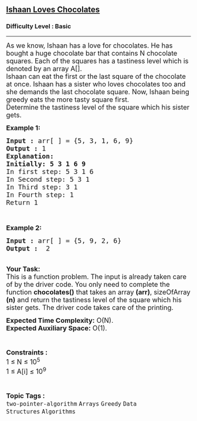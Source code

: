 <h2><a href="https://www.geeksforgeeks.org/problems/ishaan-loves-chocolates2156/1?page=1&category=Arrays&difficulty=Basic&status=unsolved&sortBy=submissions">Ishaan Loves Chocolates</a></h2><h3>Difficulty Level : Basic</h3><hr><div class="problems_problem_content__Xm_eO"><p><span style="font-size:18px">As we know, Ishaan has a love for chocolates. He has bought a huge chocolate bar that contains N chocolate squares. Each of the squares has a tastiness level which is denoted by an array A[].<br>
Ishaan can eat the first or the last square of the chocolate at once. Ishaan has a sister who loves chocolates too and she demands the last chocolate square. Now, Ishaan being greedy eats the more tasty square first.&nbsp;<br>
Determine the tastiness level of the square which his sister gets.</span></p>

<p><span style="font-size:18px"><strong>Example 1:</strong></span></p>

<pre><span style="font-size:18px"><strong>Input :</strong> arr[ ] = {5, 3, 1, 6, 9}
<strong>Output :</strong> 1
<strong>Explanation:
Initially: 5 3 1 6 9</strong>
In first step: 5 3 1 6
In Second step: 5 3 1
In Third step: 3 1
In Fourth step: 1
Return 1</span></pre>

<p><br>
<br>
<span style="font-size:18px"><strong>Example 2:</strong></span></p>

<pre><span style="font-size:18px"><strong>Input :</strong> arr[ ] = {5, 9, 2, 6} <strong>
Output :</strong>  2

</span></pre>

<p><span style="font-size:18px"><strong>Your Task:</strong><br>
This is a function problem. The input is already taken care of by the driver code. You only need to complete the function <strong>chocolates()</strong> that takes an array <strong>(arr)</strong>, sizeOfArray <strong>(n)</strong>&nbsp;and return the tastiness level of the square which his sister gets. The driver code takes care of the printing.</span></p>

<p><span style="font-size:18px"><strong>Expected Time Complexity:</strong>&nbsp;O(N).<br>
<strong>Expected Auxiliary Space:</strong>&nbsp;O(1).</span></p>

<p>&nbsp;</p>

<p><span style="font-size:18px"><strong>Constraints :&nbsp;</strong><br>
1 ≤ N ≤ 10<sup>5</sup><br>
1 ≤ A[i] ≤ 10<sup>9</sup></span></p>
</div><br><p><span style=font-size:18px><strong>Topic Tags : </strong><br><code>two-pointer-algorithm</code>&nbsp;<code>Arrays</code>&nbsp;<code>Greedy</code>&nbsp;<code>Data Structures</code>&nbsp;<code>Algorithms</code>&nbsp;